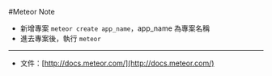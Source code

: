 #Meteor Note

* 新增專案 `meteor create app_name`，app_name 為專案名稱
* 進去專案後，執行 `meteor`

















---
* 文件：[http://docs.meteor.com/](http://docs.meteor.com/)